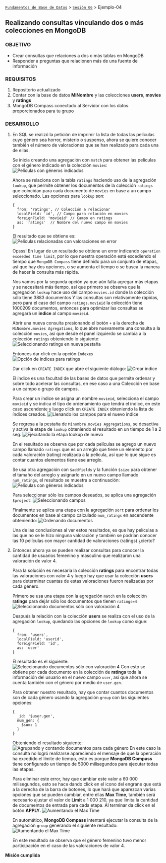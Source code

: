 [`Fundamentos de Base de Datos`](../../Readme.md) > [`Sesión 06`](../Readme.md) > Ejemplo-04
## Realizando consultas vinculando dos o más colecciones en MongoDB

### OBJETIVO
- Crear consultas que relaciones a dos o más tablas en MongoDB
- Responder a preguntas que relacionen más de una fuente de información

### REQUISITOS
1. Repositorio actualizado
1. Contar con la base de datos __MiNombre__ y las colecciones __users__, __movies__ y __ratings__
1. MongoDB Compass conectado al Servidor con los datos proporcionados para tu grupo

### DESARROLLO
1. En SQL se realizó la petición de imprimir la lista de todas las películas cuyo género sea horror, misterio o suspenso, ahora se quiere conocer también el número de valoraciones que se han realizado para cada una de ellas.

   Se inicia creando una agregación con `match` para obtener las películas con el género indicado en la colección `movies`:
   ![Películas con géneros indicados](assets/peliculas-01.png)

   Ahora se relaciona con la tabla `ratings` haciendo uso de la agregación `lookup`, que permite obtener los documentos de la colección `ratings` que coincidan para cada documento de `movies` en base a un campo seleccionado. Las opciones para `lookup` son:
   ```
   {
     from: 'ratings', // Colección a relacionar
     localField: 'id', // Campo para relación en movies
     foreignField: 'movieid' // Campo en ratings
     as: 'ratings'  // Nombre del nuevo campo en movies
   }
   ```
   El resultado que se obtiene es:
   ![Películas relacionadas con valoraciones en error](assets/peliculas-02.png)

   Opsss! En lugar de un resultado se obtiene un error indicando `operation exceeded time limit`, por lo que nuestra operación está excediendo el tiempo que `MongoDB Compass` tiene definido para un conjunto de etapas, asì que hay dos opciones, o se aumenta el tiempo o se busca la manera de hacer la consulta más rápida.

   Nos vamos por la segunda opción ya que aún falta agregar más etapas y se necesitará más tiempo, así que primero se observa que la agregación `lookup` hace uso del campo `movies.id` donde la colección sólo tiene 3883 documentos Y las consultas son relativamente rápidas, pero para el caso del campo `ratings.movieid` la colección tiene 1000209 documentos, entonces para optimizar las consultas se agregará un __indice__ al campo `movieid`.

   Abrir una nueva consulta presionando el botón `+` a la derecha de `MiNombre.movies Agregations`, lo que abre nuevamente una consulta a la colección `movies`, así que desde el panel izquierdo se cambia a la colección `ratings` obteniendo lo siguiente:
   ![Seleccionando ratings en nueva pestaña](assets/peliculas-03.png)

   Entonces dar click en la opción `Indexes`
   ![Opción de indices para ratings](assets/peliculas-04.png)

   Dar click en `CREATE INDEX` que abre el siguiente diálogo:
   ![Crear indice](assets/peliculas-05.png)

   El índice es una facultad de las bases de datos que permite ordenar y sobre todo acelerar las consultas, en ese caso a una Colección en base a un campo o grupo de campos.

   Para crear un índice se asigna un nombre `movieid`, selecciona el campo `movieid` y se indica el tipo de ordenamiento que tendrá el índice, en este caso ascendente y luego click en `CREATE INDEX` obteniendo la lista de índices creados.
   ![Llenando los campos para el nuevo indice](assets/peliculas-06.png)

   Se regresa a la pestaña de `Minombre.movies Aggregations`, se desactiva y activa la etapa de `lookup` obteniendo el resultado en un tiempo de 1 a 2 seg.
   ![Ejecutando la etapa lookup de nuevo](assets/peliculas-07.png)

   En el resultado se observa que por cada películas se agrego un nuevo campo llamado `ratings` que es un arreglo que tiene un elemento por cada valoración (rating) realizada a la película, así que lo que sigue es contar cuantos elementos tiene ese arreglo.

   Se usa otra agregación con `$addfields` y la función `$size` para obtener el tamaño del arreglo y asignarlo en un nuevo campo llamado `num_ratings`, el resultado se muestra a continuación:
   ![Películas con géneros indicados](assets/peliculas-08.png)

   Para seleccionar sólo los campos deseados, se aplica una agregación `$project`:
   ![Seleccionando campos](assets/peliculas-09.png)

   Finalmente se aplica una etapa con la agregación `sort` para ordenar los documentos en base al campo calculado `num_ratings` en ascendente obteniendo:
   ![Ordenando documentos](assets/peliculas-10.png)

   Una de las conclusiones al ver estos resultados, es que hay películas a las que no se le hizo ninguna valoración y también se podrían conocer las 10 películas con mayor cantidad de valoraciones (ratings) ¿cierto?

1. Entonces ahora ya se pueden realizar consultas para conocer la cantidad de usuarios femenino y masculino que realizaron una valoración de valor 4.

   Para la solución es necesaria la colección __ratings__ para encontrar todas las valoraciones con valor 4 y luego hay que usar la colección __users__ para determinar cuantas de estas valoraciones fueron realizadas por cada género.

   Primero se usa una etapa con la agregación `match` en la colección __ratings__ para dejár sólo los documentos que tienen `ratings=4`
   ![Seleccionando documentos sólo con valoración 4](assets/usuarios-01.png)

   Después la relación con la colección __users__ se realiza con el uso de la agregación `lookup`, quedando las opciones de `lookup` como sigue:
   ```
   {
     from: 'users',
     localField: 'userid',
     foreignField: 'id',
     as: 'user'
   }
   ```
   El resultado es el siguiente:
   ![Seleccionando documentos sólo con valoración 4](assets/usuarios-02.png)
   Con esto se obtiene por cada documento en la colección de __ratings__ toda la información del usuario en el nuevo campo `user`, así que ahora se cuenta también con el género por medio de `user.gen`.

   Para obtener nuestro resultado, hay que contar cuantos documentos son de cada género usando la agregación `group` con las siguientes opciones:
   ```
   {
     _id: '$user.gen',
     num_gen: {
       $sum: 1
     }
   }
   ```
   Obteniendo el resultado siguiente:
   ![Agrupando y contando documentos para cada género](assets/usuarios-03.png)
   En este caso la consulta no logró realizarse apareciendo el mensaje de que la operación ha excedido el límite de tiempo, esto es porque __MongoDB Compass__ tiene configurado un tiempo de 5000 milisegundos para ejecutar todas las etapas.

   Para eliminar este error, hay que cambiar este valor a 60 000 milisegundos, esto se hace dando click en el icono del engrane que está a la derecha de la barra de botones, lo que hará que aparezcan varias opciones que se pueden cambiar, entre ellas __Max Time__, también será necesario ajustar el valor de __Limit__ a 1 000 210, ya que limita la cantidad de documentos de entrada para cada etapa. Al terminar da click en el botón __APPLY__.
   ![Aumentando el Max Time](assets/usuarios-04.png)

   En automático, __MongoDB Compass__ intentará ejecutar la consulta de la agregación `group` generando el siguiente resultado:
   ![Aumentando el Max Time](assets/usuarios-05.png)

   En este resultado se observa que el género femenino tuvo menor participación en el caso de las valoraciones de valor 4.

__Misión cumplida__
